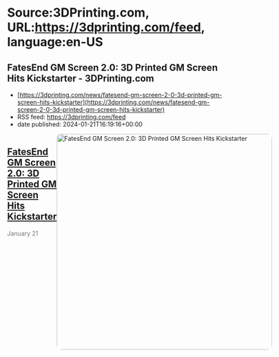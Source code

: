# Source:3DPrinting.com, URL:https://3dprinting.com/feed, language:en-US

## FatesEnd GM Screen 2.0: 3D Printed GM Screen Hits Kickstarter - 3DPrinting.com
 - [https://3dprinting.com/news/fatesend-gm-screen-2-0-3d-printed-gm-screen-hits-kickstarter](https://3dprinting.com/news/fatesend-gm-screen-2-0-3d-printed-gm-screen-hits-kickstarter)
 - RSS feed: https://3dprinting.com/feed
 - date published: 2024-01-21T16:19:16+00:00

<div style="display: flex;"><div><h2><a href="https://3dprinting.com/news/fatesend-gm-screen-2-0-3d-printed-gm-screen-hits-kickstarter/" target="_blank">FatesEnd GM Screen 2.0: 3D Printed GM Screen Hits Kickstarter</a></h2><span style="color: #777; font-size: 14px; margin-top: auto;">January 21</span></div><div><img alt="FatesEnd GM Screen 2.0: 3D Printed GM Screen Hits Kickstarter" class="attachment-singular-featured-thumb size-singular-featured-thumb wp-post-image" height="500" src="https://3dprinting.com/wp-content/uploads/image1-155-500x500.png" style="border-radius: 10px; overflow: hidden;" width="500" /></div></div>

